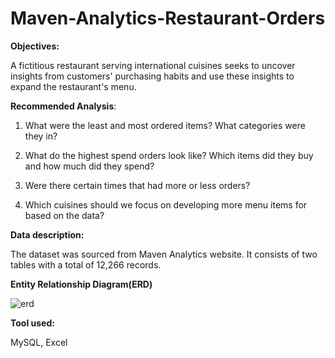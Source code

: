 # Maven-Analytics-Restaurant-Orders
**Objectives:** 

A fictitious restaurant serving international cuisines seeks to uncover insights from customers' purchasing habits and use these insights to expand the restaurant's menu.

**Recommended Analysis**:

1. What were the least and most ordered items? What categories were they in?

2. What do the highest spend orders look like? Which items did they buy and how much did they spend?

3. Were there certain times that had more or less orders?

4. Which cuisines should we focus on developing more menu items for based on the data?

**Data description:**

The dataset was sourced from Maven Analytics website. It consists of two tables with a total of 12,266 records.

**Entity Relationship Diagram(ERD)**

![erd](https://github.com/user-attachments/assets/bafbe3ec-3ad5-45c4-986f-7254b61f0d64)

**Tool used:**

MySQL, Excel
